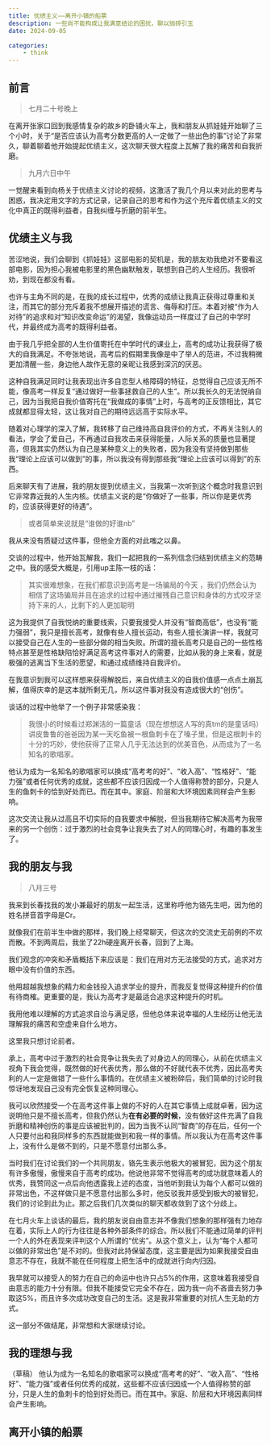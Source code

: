 ```yaml
---
title: 优绩主义——离开小镇的船票
description: 一些尚不能构成让我满意结论的困扰，聊以抛砖引玉
date: 2024-09-05

categories:
    - think
---
```


## 前言
> 七月二十号晚上

在离开张家口回到我感情复杂的故乡的卧铺火车上，我和朋友从抓娃娃开始聊了三个小时，关于“是否应该认为高考分数更高的人一定做了一些出色的事”讨论了非常久，聊着聊着他开始提起优绩主义，这次聊天很大程度上瓦解了我的痛苦和自我折磨。

> 九月六日中午

一觉醒来看到向杨关于优绩主义讨论的视频，这激活了我几个月以来对此的思考与困惑，我决定用文字的方式记录，记录自己的思考和作为这个充斥着优绩主义的文化中真正的既得利益者，自我纠缠与折磨的前半生。

## 优绩主义与我
苦涩地说，我们会聊到《抓娃娃》这部电影的契机是，我的朋友劝我绝对不要看这部电影，因为担心我被电影里的黑色幽默触发，联想到自己的人生经历。我很听劝，到现在都没有看。

也许与主角不同的是，在我的成长过程中，优秀的成绩让我真正获得过尊重和关注，而其它的部分充斥着我不想展开描述的谎言、侮辱和打压。本着对被“作为人对待”的追求和对“知识改变命运”的渴望，我像运动员一样度过了自己的中学时代，并最终成为高考的既得利益者。

由于我几乎把全部的人生价值寄托在中学时代的课业上，高考的成功让我获得了极大的自我满足。不夸张地说，高考后的假期里我像是中了举人的范进，不过我稍微更加清醒一些，身边他人故作无意的亲昵让我感到深沉的厌恶。

这种自我满足同时让我表现出许多自恋型人格障碍的特征，总觉得自己应该无所不能，像高考一样反复“通过做好一些事拯救自己的人生”。所以我长久的无法悦纳自己，因为当我把自我价值寄托在“我做成的事情”上时，与高考的正反馈相比，其它成就都显得太轻，这让我对自己的期待远远高于实际水平。

随着对心理学的深入了解，我转移了自己维持高自我评价的方式，不再关注别人的看法，学会了爱自己，不再通过自我攻击来获得能量，人际关系的质量也显著提高，但我其实仍然认为自己是某种意义上的失败者，因为我没有坚持做到那些我“理论上应该可以做到”的事，所以我没有得到那些我“理论上应该可以得到”的东西。

后来聊天有了进展，我的朋友提到优绩主义，当我第一次听到这个概念时我意识到它非常靠近我的人生内核。优绩主义说的是“你做好了一些事，所以你是更优秀的，应该获得更好的待遇”。

> 或者简单来说就是“谁做的好谁nb”

我从来没有质疑过这件事，但他全方面的对此嗤之以鼻。

交谈的过程中，他开始瓦解我，我们一起把我的一系列信念归结到优绩主义的范畴之中。我的感受大概是，引用up主陈一枝的话：

> 其实很难想象，在我们都意识到高考是一场骗局的今天 ，我们仍然会认为相信了这场骗局并且在追求的过程中通过摧残自己意识和身体的方式咬牙坚持下来的人，比剩下的人更加聪明

这为我提供了自我悦纳的重要线索，只要我接受人并没有“智商高低”，也没有“能力强弱”，我只是擅长高考，就像有些人擅长运动，有些人擅长演讲一样，我就可以接受自己在人生的一些部分做的相当失败。所谓的擅长高考只是自己的一些性格特点甚至是性格缺陷恰好满足高考这件事对人的需要，比如从我的身上来看，就是极强的逃离当下生活的愿望，和通过成绩维持自我评价。

在我意识到我可以这样想来获得解脱后，来自优绩主义的自我价值感一点点土崩瓦解，值得庆幸的是这本就所剩无几，所以这件事对我没有造成很大的“创伤”。

谈话的过程中他举了一个例子非常感染我：

>我很小的时候看过郑渊洁的一篇童话（现在想想这人写的真tm的是童话吗）讲皮鲁鲁的爸爸因为某一天吃鱼被一根鱼刺卡在了嗓子里，但是这根刺卡的十分的巧妙，使他获得了正常人几乎无法达到的优美音色，从而成为了一名知名的歌唱家。

他认为成为一名知名的歌唱家可以换成“高考考的好”、“收入高”、“性格好”、“能力强”或者任何优秀的成就，这些都不应该归因成一个人值得称赞的部分，只是人生的鱼刺卡的恰到好处而已。而在其中。家庭、阶层和大环境因素同样会产生影响。

这次交流让我从过高且不切实际的自我要求中解脱，但当我期待它解决高考为我带来的另一个创伤：过于激烈的社会竞争让我失去了对人的同理心时，有趣的事发生了。

## 我的朋友与我
> 八月三号

我来到长春找我的发小兼最好的朋友一起生活，这里称呼他为铬先生吧，因为他的姓名拼音首字母是Cr。

就像我们在前半生中做的那样，我们晚上经常聊天，但这次的交流史无前例的不欢而散。不到两周后，我坐了22h硬座离开长春，回到了上海。

我们观念的冲突和矛盾概括下来应该是：我们在用对方无法接受的方式，追求对方眼中没有价值的东西。

他用超越我想象的精力和金钱投入追求学业的提升，而我反复觉得这种提升的价值有待商榷。更重要的是，我认为高考才是最适合追求这种提升的时机。

我用他难以理解的方式追求自洽与满足感，但他总体来说幸福的人生经历让他无法理解我的痛苦和空虚来自什么地方。

这里我只想讨论前者。

承上，高考中过于激烈的社会竞争让我失去了对身边人的同理心，从前在优绩主义视角下我会觉得，既然做的好代表优秀，那么做的不好就代表不优秀，因此高考失利的人一定是做错了一些什么事情的。在优绩主义被粉碎后，我们简单的讨论时我惊讶地发现自己没有完全恢复这种同理心。

我可以欣然接受一个在高考这件事上做的不好的人在其它事情上成就卓著，因为这说明他只是不擅长高考，但我仍然认为**在有必要的时候**，没有做好这件充满了自我折磨和精神创伤的事是应该被批判的，因为当我不认同“智商”的存在后，任何一个人只要付出和我同样多的东西就能做到和我一样的事情。所以我认为在高考这件事上，没有什么是做不到的，只是不愿意付出那么多。

当时我们在讨论我们的一个共同朋友，铬先生表示他极大的被冒犯，因为这个朋友有许多傲慢，傲慢来自于高考的成功。他说他非常不觉得高考的成功就意味着人的优秀，我赞同这一点后向他透露我上述的态度，当他听到我认为每个人都可以做的非常出色，不这样做只是不愿意付出那么多时，他反驳我并感受到极大的被冒犯，我们的讨论到此为止。那之后我们几次类似的聊天都收敛到了这个分歧上。

在七月火车上谈话的最后，我的朋友说自由意志并不像我们想象的那样强有力地存在着，实际上人的行为往往是各种外部条件的综合。所以我们不能通过简单的评判一个人的外在表现来评判这个人所谓的“优劣”。从这个意义上，认为“每个人都可以做的非常出色”是不对的。但我对此持保留态度，这主要是因为如果我接受自由意志不存在，我就不能在任何程度上把生活中的成就进行向内归因。

我早就可以接受人的努力在自己的命运中也许只占5%的作用，这意味着我接受自由意志的能力十分有限。但我不能接受它完全不存在，因为我一向不吝啬去努力争取这5%，而且许多次成功改变自己的生活。这是我非常重要的对抗人生无助的方式。

这一部分不做结尾，非常想和大家继续讨论。
## 我的理想与我
（草稿）
他认为成为一名知名的歌唱家可以换成“高考考的好”、“收入高”、“性格好”、“能力强”或者任何优秀的成就，这些都不应该归因成一个人值得称赞的部分，只是人生的鱼刺卡的恰到好处而已。而在其中。家庭、阶层和大环境因素同样会产生影响。

## 离开小镇的船票
